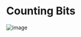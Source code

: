 # Counting Bits
![image](https://user-images.githubusercontent.com/42132857/83118620-35967400-a0ec-11ea-9096-d9254d0a0550.png)
